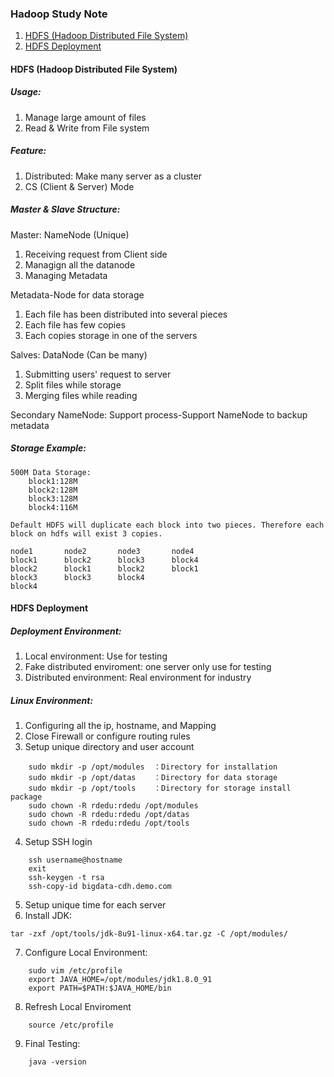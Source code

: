 ### Hadoop Study Note
1. [HDFS (Hadoop Distributed File System)](#hdfs)
2. [HDFS Deployment](#hdfs-deploy)

#### <div id="hdfs">HDFS (Hadoop Distributed File System)</div>
##### Usage:
1. Manage large amount of files
2. Read & Write from File system
##### Feature:
1. Distributed: Make many server as a cluster
2. CS (Client & Server) Mode
##### Master & Slave Structure:
Master: NameNode (Unique)
1. Receiving request from Client side
2. Managign all the datanode
3. Managing Metadata

Metadata-Node for data storage
1. Each file has been distributed into several pieces
2. Each file has few copies
3. Each copies storage in one of the servers

Salves: DataNode (Can be many)
1. Submitting users' request to server
2. Split files while storage
3. Merging files while reading

Secondary NameNode: Support process-Support NameNode to backup metadata

##### Storage Example:
```
500M Data Storage:
	block1:128M
	block2:128M
	block3:128M
	block4:116M

Default HDFS will duplicate each block into two pieces. Therefore each block on hdfs will exist 3 copies.

node1		node2		node3		node4
block1		block2		block3		block4
block2		block1		block2		block1
block3		block3		block4
block4
```

#### <div id="hdfs-deploy">HDFS Deployment</div>
##### Deployment Environment:
1. Local environment: Use for testing 
2. Fake distributed enviroment: one server only use for testing
3. Distributed environment: Real environment for industry

##### Linux Environment:
1. Configuring all the ip, hostname, and Mapping
2. Close Firewall or configure routing rules
3. Setup unique directory and user account
```
	sudo mkdir -p /opt/modules  ：Directory for installation
	sudo mkdir -p /opt/datas	：Directory for data storage
	sudo mkdir -p /opt/tools	：Directory for storage install package
	sudo chown -R rdedu:rdedu /opt/modules 
	sudo chown -R rdedu:rdedu /opt/datas
	sudo chown -R rdedu:rdedu /opt/tools
```
4. Setup SSH login
```
	ssh username@hostname
	exit
	ssh-keygen -t rsa
	ssh-copy-id bigdata-cdh.demo.com
```
5. Setup unique time for each server
6. Install JDK:
```
tar -zxf /opt/tools/jdk-8u91-linux-x64.tar.gz -C /opt/modules/
```
7. Configure Local Environment:
```
	sudo vim /etc/profile
	export JAVA_HOME=/opt/modules/jdk1.8.0_91
	export PATH=$PATH:$JAVA_HOME/bin
```
8. Refresh Local Enviroment
```
	source /etc/profile
```
9. Final Testing:
```
	java -version
```